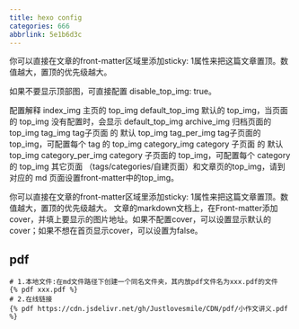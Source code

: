 ```yaml
---
title: hexo config
categories: 666
abbrlink: 5e1b6d3c
---
```


你可以直接在文章的front-matter区域里添加sticky: 1属性来把这篇文章置顶。数值越大，置顶的优先级越大。

如果不要显示顶部图，可直接配置 disable_top_img: true。

配置解释
index_img 主页的 top_img
default_top_img 默认的 top_img，当页面的 top_img 没有配置时，会显示 default_top_img
archive_img 归档页面的 top_img
tag_img tag子页面 的 默认 top_img
tag_per_img tag子页面的 top_img，可配置每个 tag 的 top_img
category_img category 子页面 的 默认 top_img
category_per_img category 子页面的 top_img，可配置每个 category 的 top_img
其它页面 （tags/categories/自建页面）和文章页的top_img，请到对应的 md 页面设置front-matter中的top_img。

你可以直接在文章的front-matter区域里添加sticky: 1属性来把这篇文章置顶。数值越大，置顶的优先级越大。
文章的markdown文档上，在Front-matter添加cover，并填上要显示的图片地址。如果不配置cover，可以设置显示默认的cover；如果不想在首页显示cover，可以设置为false。

## pdf

```
# 1.本地文件:在md文件路径下创建一个同名文件夹，其内放pdf文件名为xxx.pdf的文件
{% pdf xxx.pdf %}
# 2.在线链接
{% pdf https://cdn.jsdelivr.net/gh/Justlovesmile/CDN/pdf/小作文讲义.pdf %}
```
